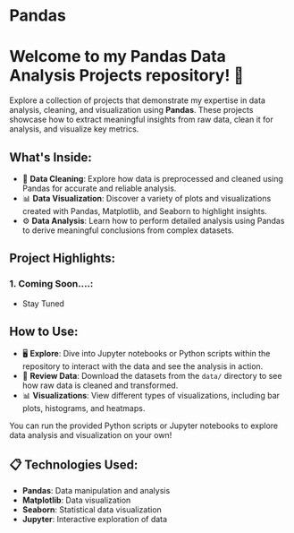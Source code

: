 # Pandas

# Welcome to my Pandas Data Analysis Projects repository! 🚀

Explore a collection of projects that demonstrate my expertise in data analysis, cleaning, and visualization using **Pandas**. These projects showcase how to extract meaningful insights from raw data, clean it for analysis, and visualize key metrics.

## What's Inside:
- 🧹 **Data Cleaning**: Explore how data is preprocessed and cleaned using Pandas for accurate and reliable analysis.
- 📊 **Data Visualization**: Discover a variety of plots and visualizations created with Pandas, Matplotlib, and Seaborn to highlight insights.
- ⚙️ **Data Analysis**: Learn how to perform detailed analysis using Pandas to derive meaningful conclusions from complex datasets.

## Project Highlights:
### 1. **Coming Soon....**:
- Stay Tuned
  

## How to Use:
- 🖥️ **Explore**: Dive into Jupyter notebooks or Python scripts within the repository to interact with the data and see the analysis in action.
- 📑 **Review Data**: Download the datasets from the `data/` directory to see how raw data is cleaned and transformed.
- 📊 **Visualizations**: View different types of visualizations, including bar plots, histograms, and heatmaps.
  
You can run the provided Python scripts or Jupyter notebooks to explore data analysis and visualization on your own!

## 📋 Technologies Used:
- **Pandas**: Data manipulation and analysis
- **Matplotlib**: Data visualization
- **Seaborn**: Statistical data visualization
- **Jupyter**: Interactive exploration of data

